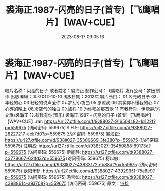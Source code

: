 ﻿---
title: 裘海正.1987-闪亮的日子(首专)【飞鹰唱片】【WAV+CUE】
date: 2023-08-17 09:05:16
categories: WAV车载音乐、镜像
tags: 华语中文
---
# 裘海正.1987-闪亮的日子(首专)【飞鹰唱片】【WAV+CUE】

唱片名称：闪亮的日子
歌者姓名：裘海正
制作公司：飞鹰唱片
发行公司：梦田制作
出版编码：DL-2012-10-10
出版日期：2012年
唱片曲目：
01.闪亮的日子
02.年轻的心
03.轻轻的说声爱你
04.梦幻小夜曲
05.原谅我
06.其实你不懂我的心
07.心碎的晚上
08.冷空气的独白
09.旅程
10.为你唱的那首歌
11.有我有你 - 伊能静/方文琳/裘海正
12.有我有你(音乐)
裘海正.1987 - 闪亮的日子 (首专)【飞鹰唱片】【WAV+CUE】.rar: https://url27.ctfile.com/f/9388027-916504482-1d122f?p=559675
(访问密码: 559675)
S.H.E: https://url27.ctfile.com/d/9388027-28227217-ceb7d0?p=559675
(访问密码: 559675)
裘海正: https://url27.ctfile.com/d/9388027-35300689-3fe380?p=559675
(访问密码: 559675)
汪明荃: https://url27.ctfile.com/d/9388027-35450858-89173d?p=559675
(访问密码: 559675)
伊能静: https://url27.ctfile.com/d/9388027-43778667-621fd3?p=559675
(访问密码: 559675)
柯以敏: https://url27.ctfile.com/d/9388027-43833172-eb88df?p=559675
(访问密码: 559675)
欧阳菲菲: https://url27.ctfile.com/d/9388027-43929961-75a8e9?p=559675
(访问密码: 559675)
汤宝如: https://url27.ctfile.com/d/9388027-43988614-a93708?p=559675
(访问密码: 559675)
原文：[链接](https://blog.sina.com.cn/s/blog_1647c7e760103135e.html)